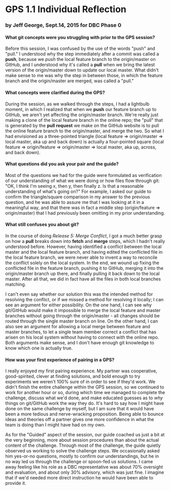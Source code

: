 # GPS 1.1 Individual Reflection
### by Jeff George, Sept.14, 2015 for DBC Phase 0

#### What git concepts were you struggling with prior to the GPS session?

Before this session, I was confused by the use of the words "push" and "pull." I understood why the step immediately after a commit was called a **push**, because we _push_ the local feature branch to the origin/master on GitHub, and I understood why it's called a **pull** when we bring the latest version of the origin/master down to update our local master. What didn't make sense to me was why the step in between those, in which the feature branch and the origin/master are merged, was called a "pull."

#### What concepts were clarified during the GPS?

During the session, as we walked through the steps, I had a lightbulb moment, in which I realized that when we **push** our feature branch up to GitHub, we aren't yet affecting the origin/master branch. We're really just making a clone of the local feature branch in the online repo; the "pull" that is generated by the **pull request** we make on the GitHub website is to pull the online feature branch to the origin/master, and merge the two. So what I had envisioned as a three-pointed triangle (local feature => origin/master => local master, aka up and back down) is actually a four-pointed square (local feature => origin/feature => origin/master => local master, aka up, across, and back down).

#### What questions did you ask your pair and the guide?

Most of the questions we had for the guide were formulated as verification of our understanding of what we were doing or how files flow through git: "OK, I think I'm seeing x, then y, then finally z. Is that a reasonable understanding of what's going on?" For example, I asked our guide to confirm the triangle/square comparison in my answer to the previous question, and he was able to assure me that I was looking at it in a meaningful way, and that there was in fact a middle step (origin/feature => origin/master) that I had previously been omitting in my prior understanding.

#### What still confuses you about git?

In the course of doing _Release 5: Merge Conflict_, I got a much better grasp on how a **pull** breaks down into **fetch** and **merge** steps, which I hadn't really understood before. However, having identified a conflict between the local master and the local feature branch, and having edited the conflicted file in the local feature branch, we were never able to invent a way to reconcile the conflict solely on the local system. In the end, we wound up fixing the conflicted file in the feature branch, pushing it to GitHub, merging it into the origin/master branch up there, and finally pulling it back down to the local master. After all that, we did in fact have all the files in both local branches matching.

I can't even say whether our solution this was the intended method for resolving the conflict, or if we missed a method for resolving it locally; I can see an argument for either possibility. On the one hand, I can see why git/GitHub would make it impossible to merge the local feature and master branches without going through the origin/master - all changes should be routed through the single master branch on line. On the other hand, I can also see an argument for allowing a local merge between feature and master branches, to let a single team member correct a conflict that has arisen on his local system without having to connect with the online repo. Both arguments make sense, and I don't have enough git knowledge to know which one is actually true.

#### How was your first experience of pairing in a GPS?

I really enjoyed my first pairing experience. My partner was cooperative, good-spirited, clever at finding solutions, and bold enough to try experiments we weren't 100% sure of in order to see if they'd work. We didn't finish the entire challenge within the GPS session, so we continued to work for another hour or so, during which time we managed to complete the challenge, discuss what we'd done, and make educated guesses as to _why_ things on git/GitHub work the way they do. It's hard to say how I might have done on the same challenge by myself, but I am sure that it would have been a more tedious and nerve-wracking proposition. Being able to bounce ideas and theories off a partner gives one more confidence in what the team is doing than I might have had on my own.

As for the "Guided" aspect of the session, our guide coached us just a bit at the very beginning, more about session procedures than about the actual content of the challenge. Through most of the challenge, the guide quietly observed us working to solve the challenge steps. We occasionally asked him yes-or-no questions, mostly to confirm our understandings, but he in no way led us through the challenge or spoon-fed us solutions. I came away feeling like his role as a DBC representative was about 70% oversight and evaluation, and about only 30% advisory, which was just fine. I imagine that if we'd needed more direct instruction he would have been able to provide it.

